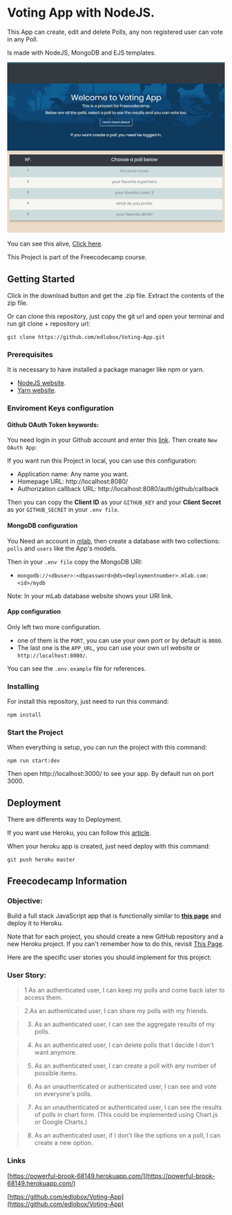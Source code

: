 # Voting App with NodeJS.

This App can create, edit and delete Polls, any non registered user can vote in any Poll.

Is made with NodeJS, MongoDB and EJS templates.

![](Voting-app-1.gif)

You can see this alive, [Click here](https://powerful-brook-68149.herokuapp.com/).

This Project is part of the Freecodecamp course.

## Getting Started

Click in the download button and get the .zip file. Extract the contents of the zip file.

Or can clone this repository, just copy the git url and open your terminal and run git clone + repository url:

```
git clone https://github.com/edlobox/Voting-App.git
```

### Prerequisites

It is necessary to have installed a package manager like npm or yarn.

- [NodeJS website](https://nodejs.org/).
- [Yarn website](https://yarnpkg.com/).

### Enviroment Keys configuration
#### Github OAuth Token keywords:
You need login in your Github account and enter this [link](https://github.com/settings/developers). Then create `New OAuth App`:

If you want run this Project in local, you can use this configuration:
- Application name: Any name you want.
- Homepage URL: http://localhost:8080/
- Authorization callback URL: http://localhost:8080/auth/github/callback

Then you can copy the **Client ID** as your `GITHUB_KEY` and your **Client Secret** as yor `GITHUB_SECRET` in your `.env file`.

#### MongoDB configuration
You Need an account in [mlab](https://mlab.com/), then create a database with two collections: `polls` and `users` like the App's models.

Then in your `.env file` copy the MongoDB URI:
- `mongodb://<dbuser>:<dbpassword>@ds<deploymentnumber>.mlab.com:<id>/mydb`

Note: In your mLab database website shows your URI link.

#### App  configuration
Only left two more configuration.
- one of them is the `PORT`, you can use your own port or by default is `8080`.
- The last one is the `APP_URL`, you can use your own url website or `http://localhost:8080/`.

You can see the `.env.example` file for references.

### Installing

For install this repository, just need to run this command:

```
npm install
```

### Start the Project
When everything is setup, you can run the project with this command:

```
npm run start:dev
```
Then open http://localhost:3000/ to see your app. By default run on port 3000.

## Deployment

There are differents way to Deployment.

If you want use Heroku, you can follow this [article](https://devcenter.heroku.com/articles/git).

When your heroku app is created, just need deploy with this command:

```
git push heroku master
```
## Freecodecamp Information

### Objective:
Build a full stack JavaScript app that is functionally similar to **[this page](https://fcc-voting-arthow4n.herokuapp.com/)** and deploy it to Heroku.

Note that for each project, you should create a new GitHub repository and a new Heroku project. If you can't remember how to do this, revisit [This Page](https://freecodecamp.org/challenges/get-set-for-our-dynamic-web-application-projects).

Here are the specific user stories you should implement for this project:

### User Story:
>1 As an authenticated user, I can keep my polls and come back later to access them.

>2.As an authenticated user, I can share my polls with my friends.

>3. As an authenticated user, I can see the aggregate results of my polls.

>4. As an authenticated user, I can delete polls that I decide I don't want anymore.

>5. As an authenticated user, I can create a poll with any number of possible items.

>6. As an unauthenticated or authenticated user, I can see and vote on everyone's polls.

>7. As an unauthenticated or authenticated user, I can see the results of polls in chart form. (This could be implemented using Chart.js or Google Charts.)

>8. As an authenticated user, if I don't like the options on a poll, I can create a new option.

### Links
[https://powerful-brook-68149.herokuapp.com/](https://powerful-brook-68149.herokuapp.com/)

[https://github.com/edlobox/Voting-App](https://github.com/edlobox/Voting-App)
